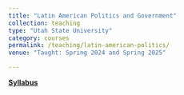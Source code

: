 ```yaml
---
title: "Latin American Politics and Government"
collection: teaching
type: "Utah State University"
category: courses
permalink: /teaching/latin-american-politics/
venue: "Taught: Spring 2024 and Spring 2025"

---
```


[**Syllabus**](../../files/POLS3270_Syllabus_Spring2025.pdf)